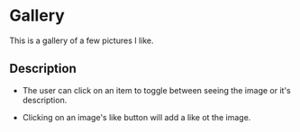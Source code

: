 # Gallery

This is a gallery of a few pictures I like.

## Description

- The user can click on an item to toggle between seeing the image or it's description.

- Clicking on an image's like button will add a like ot the image.
